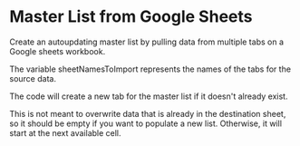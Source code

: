 # Master List from Google Sheets
 Create an autoupdating master list by pulling data from multiple tabs on a Google sheets workbook. 

 The variable sheetNamesToImport represents the names of the tabs for the source data. 

 The code will create a new tab for the master list if it doesn't already exist. 

 This is not meant to overwrite data that is already in the destination sheet, so it should be empty if you want to populate a new list. Otherwise, it will start at the next available cell. 

 

